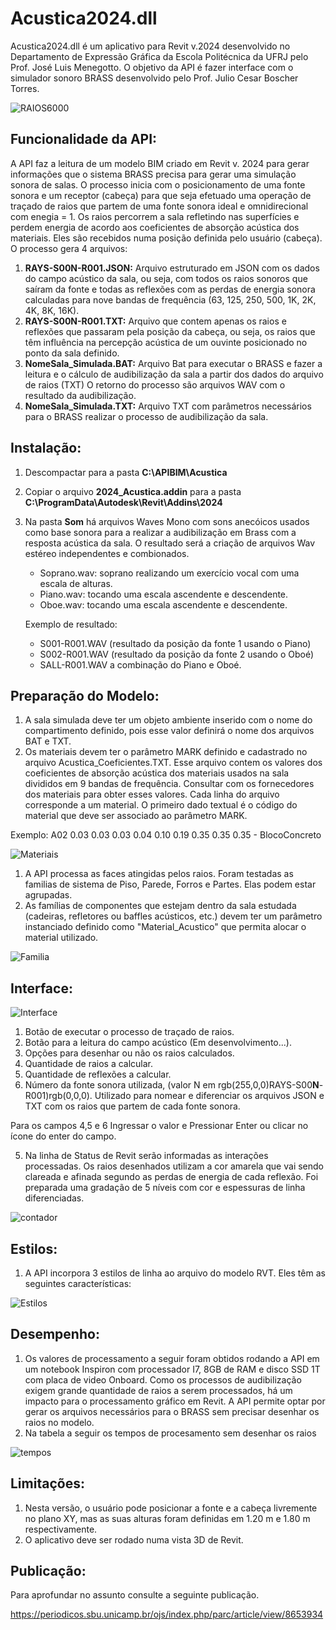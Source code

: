 # Acustica2024.dll

Acustica2024.dll é um aplicativo para Revit v.2024 desenvolvido no Departamento de Expressão Gráfica da Escola Politécnica da UFRJ pelo Prof. José Luis Menegotto. O objetivo da API é fazer interface com o simulador sonoro BRASS desenvolvido pelo Prof. Julio Cesar Boscher Torres.

![RAIOS6000](https://user-images.githubusercontent.com/9437020/235116960-2306a9f9-e3fb-4e65-9eb4-82d0fb5b5e5c.PNG)

## Funcionalidade da API:
A API faz a leitura de um modelo BIM criado em Revit v. 2024 para gerar informações que o sistema BRASS precisa para gerar uma simulação sonora de salas. O processo inicia com o posicionamento de uma fonte sonora e um receptor (cabeça) para que seja efetuado uma operação de traçado de raios que partem de uma fonte sonora ideal e omnidirecional com enegia = 1. Os raios percorrem a sala refletindo nas superfícies e perdem energia de acordo aos coeficientes de absorção acústica dos materiais.
Eles são recebidos numa posição definida pelo usuário (cabeça). O processo gera 4 arquivos:

1. **RAYS-S00N-R001.JSON:**     Arquivo estruturado em JSON com os dados do campo acústico da sala, ou seja, com todos os raios sonoros que saíram da fonte e todas as reflexões com as perdas de energia sonora calculadas para nove bandas de frequência (63, 125, 250, 500, 1K, 2K, 4K, 8K, 16K).
2. **RAYS-S00N-R001.TXT:**      Arquivo que contem apenas os raios e reflexões que passaram pela posição da cabeça, ou seja, os raios que têm influência na percepção acústica de um ouvinte posicionado no ponto da sala definido.
3. **NomeSala_Simulada.BAT:**   Arquivo Bat para executar o BRASS e fazer a leitura e o cálculo de audibilização da sala a partir dos dados do arquivo de raios (TXT) O retorno do processo são arquivos WAV com o resultado da audibilização.
4. **NomeSala_Simulada.TXT:**   Arquivo TXT com parâmetros necessários para o BRASS realizar o processo de audibilização da sala.
                               
## Instalação:
 1. Descompactar para a pasta **C:\APIBIM\Acustica**
 2. Copiar o arquivo **2024_Acustica.addin** para a pasta **C:\ProgramData\Autodesk\Revit\Addins\2024**
 3. Na pasta **Som** há arquivos Waves Mono com sons anecóicos usados como base sonora para a realizar a audibilização em Brass com a resposta acústica da sala. 
    O resultado será a criação de arquivos Wav estéreo independentes e combionados.
 
      * Soprano.wav: soprano realizando um exercício vocal com uma escala de alturas. 
      * Piano.wav:   tocando uma escala ascendente e descendente.
      * Oboe.wav:    tocando uma escala ascendente e descendente.
      
      Exemplo de resultado:
      
      * S001-R001.WAV  (resultado da posição da fonte 1 usando o Piano) 
      * S002-R001.WAV  (resultado da posição da fonte 2 usando o Oboé) 
      * SALL-R001.WAV  a combinação do Piano e Oboé.

## Preparação do Modelo:
 1. A sala simulada deve ter um objeto ambiente inserido com o nome do compartimento definido, pois esse valor definirá o nome dos arquivos BAT e TXT. 
 2. Os materiais devem ter o parâmetro MARK definido e cadastrado no arquivo Acustica_Coeficientes.TXT.
 Esse arquivo contem os valores dos coeficientes de absorção acústica dos materiais usados na sala divididos em 9 bandas de frequência.
 Consultar com os fornecedores dos materiais para obter esses valores. Cada linha do arquivo corresponde a um material.
 O primeiro dado textual é o código do material que deve ser associado ao parâmetro MARK.

Exemplo:  A02 0.03 0.03 0.03 0.04 0.10 0.19 0.35 0.35 0.35 - BlocoConcreto

![Materiais](https://user-images.githubusercontent.com/9437020/235194809-edbf0873-caee-476c-9103-f7472fd9e6cd.PNG)

 1. A API processa as faces atingidas pelos raios. Foram testadas as familias de sistema de Piso, Parede, Forros e Partes. Elas podem estar agrupadas. 
 2. As famílias de componentes que estejam dentro da sala estudada (cadeiras, refletores ou baffles acústicos, etc.) devem ter um parâmetro instanciado 
    definido como "Material_Acustico" que permita alocar o material utilizado.

![Familia](https://user-images.githubusercontent.com/9437020/235192990-612e1f3e-1af5-45c0-befa-a70cbd703047.PNG)
  
## Interface:
![Interface](https://user-images.githubusercontent.com/9437020/235352580-44726e4d-9f58-4e51-867b-8c1738b936bd.PNG)

 1. Botão de executar o processo de traçado de raios.
 2. Botão para a leitura do campo acústico (Em desenvolvimento...).
 3. Opções para desenhar ou não os raios calculados.
 4. Quantidade de raios a calcular.
 5. Quantidade de reflexões a calcular.
 6. Número da fonte sonora utilizada, (valor N em rgb(255,0,0)RAYS-S00**N**-R001)rgb(0,0,0). Utilizado para nomear e diferenciar os arquivos JSON e TXT com os raios que partem de cada fonte sonora.

Para os campos 4,5 e 6 Ingressar o valor e Pressionar Enter ou clicar no ícone do enter do campo.

 5. Na linha de Status de Revit serão informadas as interações processadas. Os raios desenhados utilizam a cor amarela que vai sendo clareada e afinada segundo as perdas de energia de cada reflexão. Foi preparada uma gradação de 5 níveis com cor e espessuras de linha diferenciadas.

![contador](https://user-images.githubusercontent.com/9437020/235193199-33ac6d83-b916-4ef3-aa39-495c9d87b74e.png)

## Estilos:
1. A API incorpora 3 estilos de linha ao arquivo do modelo RVT. Eles têm as seguintes características:

![Estilos](https://user-images.githubusercontent.com/9437020/235129574-902e4f05-dd74-4636-836d-337d615d3aef.PNG)

## Desempenho:
1. Os valores de processamento a seguir foram obtidos rodando a API em um notebook Inspiron com processador I7, 8GB de RAM e disco SSD 1T com placa de video Onboard.
Como os processos de audibilização exigem grande quantidade de raios a serem processados, há um impacto para o processamento gráfico em Revit. 
A API permite optar por gerar os arquivos necessários para o BRASS sem precisar desenhar os raios no modelo.
2. Na tabela a seguir os tempos de procesamento sem desenhar os raios

![tempos](https://user-images.githubusercontent.com/9437020/235238074-9609ee4f-8a13-4eed-b684-a295099974db.PNG)

## Limitações:
1. Nesta versão, o usuário pode posicionar a fonte e a cabeça livremente no plano XY, mas as suas alturas foram definidas em 1.20 m e 1.80 m respectivamente.
2. O aplicativo deve ser rodado numa vista 3D de Revit.

## Publicação:
Para aprofundar no assunto consulte a seguinte publicação.

https://periodicos.sbu.unicamp.br/ojs/index.php/parc/article/view/8653934

